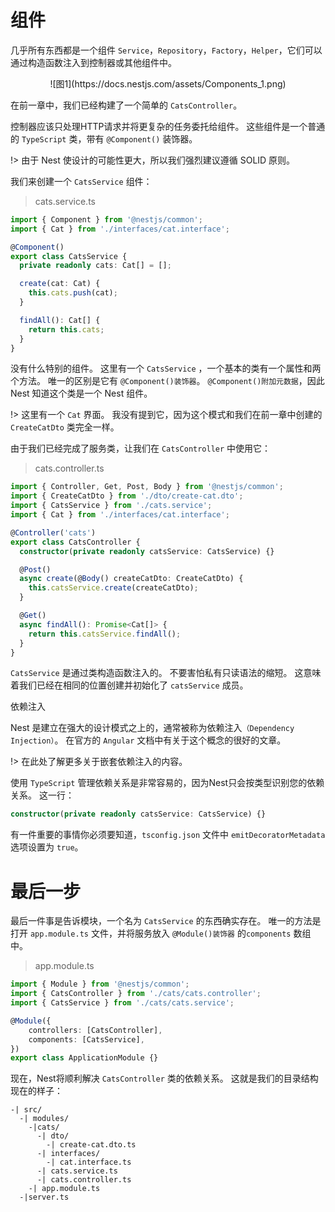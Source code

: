 # 组件

几乎所有东西都是一个组件 `Service`，`Repository`，`Factory`，`Helper`，它们可以通过构造函数注入到控制器或其他组件中。

<center>![图1](https://docs.nestjs.com/assets/Components_1.png)</center>

在前一章中，我们已经构建了一个简单的 `CatsController`。

控制器应该只处理HTTP请求并将更复杂的任务委托给组件。 这些组件是一个普通的 `TypeScript` 类，带有 `@Component()` 装饰器。

!> 由于 Nest 使设计的可能性更大，所以我们强烈建议遵循 SOLID 原则。

我们来创建一个 `CatsService` 组件：

> cats.service.ts

```typescript
import { Component } from '@nestjs/common';
import { Cat } from './interfaces/cat.interface';

@Component()
export class CatsService {
  private readonly cats: Cat[] = [];

  create(cat: Cat) {
    this.cats.push(cat);
  }

  findAll(): Cat[] {
    return this.cats;
  }
}
```

没有什么特别的组件。 这里有一个 `CatsService` ，一个基本的类有一个属性和两个方法。 唯一的区别是它有 `@Component()装饰器`。 `@Component()附加元数据`，因此 Nest 知道这个类是一个 Nest 组件。

!> 这里有一个 `Cat` 界面。 我没有提到它，因为这个模式和我们在前一章中创建的 `CreateCatDto` 类完全一样。

由于我们已经完成了服务类，让我们在 `CatsController` 中使用它：

> cats.controller.ts

```typescript
import { Controller, Get, Post, Body } from '@nestjs/common';
import { CreateCatDto } from './dto/create-cat.dto';
import { CatsService } from './cats.service';
import { Cat } from './interfaces/cat.interface';

@Controller('cats')
export class CatsController {
  constructor(private readonly catsService: CatsService) {}

  @Post()
  async create(@Body() createCatDto: CreateCatDto) {
    this.catsService.create(createCatDto);
  }

  @Get()
  async findAll(): Promise<Cat[]> {
    return this.catsService.findAll();
  }
}
```

`CatsService` 是通过类构造函数注入的。 不要害怕私有只读语法的缩短。 这意味着我们已经在相同的位置创建并初始化了 `catsService` 成员。

依赖注入

Nest 是建立在强大的设计模式之上的，通常被称为依赖注入`（Dependency Injection）`。 在官方的 `Angular` 文档中有关于这个概念的很好的文章。

!> 在此处了解更多关于嵌套依赖注入的内容。

使用 `TypeScript` 管理依赖关系是非常容易的，因为Nest只会按类型识别您的依赖关系。 这一行：

```typescript
constructor(private readonly catsService: CatsService) {}
```

有一件重要的事情你必须要知道，`tsconfig.json` 文件中 `emitDecoratorMetadata` 选项设置为 `true`。

# 最后一步

最后一件事是告诉模块，一个名为 `CatsService` 的东西确实存在。 唯一的方法是打开 `app.module.ts` 文件，并将服务放入 `@Module()装饰器` 的`components` 数组中。

> app.module.ts

```typescript
import { Module } from '@nestjs/common';
import { CatsController } from './cats/cats.controller';
import { CatsService } from './cats/cats.service';

@Module({
    controllers: [CatsController],
    components: [CatsService],
})
export class ApplicationModule {}
```

现在，Nest将顺利解决 `CatsController` 类的依赖关系。 这就是我们的目录结构现在的样子：

```text
-| src/
  -| modules/
    -|cats/
      -| dto/
        -| create-cat.dto.ts
      -| interfaces/
        -| cat.interface.ts
      -| cats.service.ts
      -| cats.controller.ts
    -| app.module.ts
  -|server.ts
```
